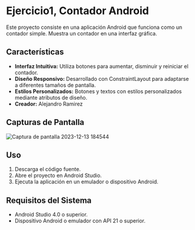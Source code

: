 # Ejercicio1, Contador Android

Este proyecto consiste en una aplicación Android que funciona como un contador simple. Muestra un contador en una interfaz gráfica.

## Características

- **Interfaz Intuitiva:** Utiliza botones para aumentar, disminuir y reiniciar el contador.
- **Diseño Responsivo:** Desarrollado con ConstraintLayout para adaptarse a diferentes tamaños de pantalla.
- **Estilos Personalizados:** Botones y textos con estilos personalizados mediante atributos de diseño.
- **Creador:** Alejandro Ramirez

## Capturas de Pantalla

![Captura de pantalla 2023-12-13 184544](https://github.com/aleramiirez/RamirezLuqueM01/assets/121113496/bc23aad7-fbb6-4cdd-a70c-486e4c31092d)

## Uso

1. Descarga el código fuente.
2. Abre el proyecto en Android Studio.
3. Ejecuta la aplicación en un emulador o dispositivo Android.

## Requisitos del Sistema

- Android Studio 4.0 o superior.
- Dispositivo Android o emulador con API 21 o superior.




